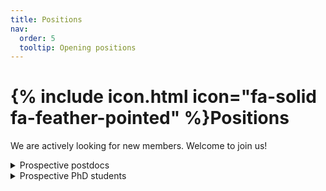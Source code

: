 ```yaml
---
title: Positions
nav:
  order: 5
  tooltip: Opening positions
---
```


# {% include icon.html icon="fa-solid fa-feather-pointed" %}Positions

We are actively looking for new members. Welcome to join us!
<details>
  
<summary>Prospective postdocs</summary>

</details>

<details>
  
<summary>Prospective PhD students</summary>

## Responsibilities:
1. Independently undertake scientific research tasks and projects;
2. Participate in core laboratory research projects;
3. Engage in other related research activities within the university and department.
   
**Application Requirements:**

Applicants should be capable of independently undertaking research projects, passionate about scientific research, diligent, eager to learn, and possess good communication skills. A minimum of a bachelor's degree in computer science, automation, electronic engineering, informatics, mathematics, physics, or other quantitative sciences is required. **Strong programming skills are essential**, and a background in machine learning, artificial intelligence, or data science is preferred. Applicants should have a keen interest in medical image analysis and be willing to engage in related research. The expected start date is Spring or Fall 2025.

**Requirements of UNMC PhD Program:**
1. Cumulative GPA (undergraduate, or undergraduate + master's if applicable): 3.0 or above (on a 4.0 scale). Non-U.S. grades must be verified by WES or ECE. 
2. English proficiency: IELTS 6.5, TOEFL iBT 80, or Duolingo 120 
3. GRE: Not required

**Requirements of Wang’s Lab:**
1. Excellent coding skills
2. Experience in deep learning, machine learning and medical imaging processing 
3. Experience in computer vision or natural language processing. 
4. Programming experience: Python, MATLAB, SPSS, Bash.
5. Experience in working with Linux workstation.
6. Excellent verbal and written communication skills.
7. A minimum of a bachelor's degree in computer science, automation, electronic engineering, informatics, mathematics, physics, or other quantitative sciences

**Additional skills**
Highly proficient in medical imaging toolboxes/software including BIDS rule, FreeSurfer, FSL, AFNI, SPM, ANTs, ITK, c3d, SurfStat, NODDI, GIFT, CONN, GRETNA, SPSS, etc. 
Data management and /or data analysis in medical area.

**Benefits:**
Fully funded support, specific financial support according to the relevant program.

**Application Process:**
Applicants should send their personal resume (including basic personal information, educational background, work experience, research achievements, and contact information), transcripts, and English proficiency scores (IELTS, TOEFL, or Duolingo) to: jiwang@unmc.edu. All application materials will be kept strictly confidential. Candidates who pass the initial review will be contacted for an interview shortly.
<details>
</details>

